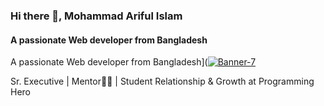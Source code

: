 ### Hi there 👋, Mohammad Ariful Islam
#### A passionate Web developer from Bangladesh
A passionate Web developer from Bangladesh](<a href="https://ibb.co/16m3RFR"><img src="https://i.ibb.co/YZL6fHf/Banner-7.png" alt="Banner-7" border="0"></a>

Sr. Executive | Mentor👨‍💻 | Student Relationship & Growth at Programming Hero
